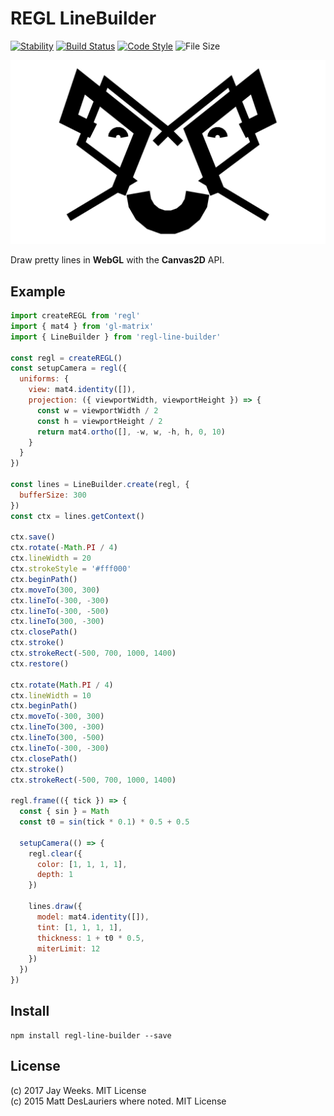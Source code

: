 # REGL LineBuilder

[![Stability][stability-image]][stability-url]
[![Build Status][travis-image]][travis-url]
[![Code Style][style-image]][style-url]
![File Size][size-image]

[![Pretty Face][pretty-face-image]][pretty-face-url]

Draw pretty lines in **WebGL** with the **Canvas2D** API.


## Example

```javascript
import createREGL from 'regl'
import { mat4 } from 'gl-matrix'
import { LineBuilder } from 'regl-line-builder'

const regl = createREGL()
const setupCamera = regl({
  uniforms: {
    view: mat4.identity([]),
    projection: ({ viewportWidth, viewportHeight }) => {
      const w = viewportWidth / 2
      const h = viewportHeight / 2
      return mat4.ortho([], -w, w, -h, h, 0, 10)
    }
  }
})

const lines = LineBuilder.create(regl, {
  bufferSize: 300
})
const ctx = lines.getContext()

ctx.save()
ctx.rotate(-Math.PI / 4)
ctx.lineWidth = 20
ctx.strokeStyle = '#fff000'
ctx.beginPath()
ctx.moveTo(300, 300)
ctx.lineTo(-300, -300)
ctx.lineTo(-300, -500)
ctx.lineTo(300, -300)
ctx.closePath()
ctx.stroke()
ctx.strokeRect(-500, 700, 1000, 1400)
ctx.restore()

ctx.rotate(Math.PI / 4)
ctx.lineWidth = 10
ctx.beginPath()
ctx.moveTo(-300, 300)
ctx.lineTo(300, -300)
ctx.lineTo(300, -500)
ctx.lineTo(-300, -300)
ctx.closePath()
ctx.stroke()
ctx.strokeRect(-500, 700, 1000, 1400)

regl.frame(({ tick }) => {
  const { sin } = Math
  const t0 = sin(tick * 0.1) * 0.5 + 0.5

  setupCamera(() => {
    regl.clear({
      color: [1, 1, 1, 1],
      depth: 1
    })

    lines.draw({
      model: mat4.identity([]),
      tint: [1, 1, 1, 1],
      thickness: 1 + t0 * 0.5,
      miterLimit: 12
    })
  })
})

```


## Install

```
npm install regl-line-builder --save
```


## License

(c) 2017 Jay Weeks. MIT License  
(c) 2015 Matt DesLauriers where noted. MIT License


[stability-url]: https://nodejs.org/api/documentation.html#documentation_stability_index
[stability-image]: https://img.shields.io/badge/stability-experimental-orange.svg?style=flat-square
[travis-url]: https://travis-ci.org/microbium/regl-line-builder
[travis-image]: https://img.shields.io/travis/microbium/regl-line-builder/master.svg?style=flat-square
[style-url]: https://standardjs.com
[style-image]: https://img.shields.io/badge/code%20style-standard-brightgreen.svg?style=flat-square
[size-image]: https://badge-size.herokuapp.com/microbium/regl-line-builder/master/dist/regl-line-builder.min.js.svg?compression=gzip&style=flat-square
[pretty-face-url]: https://codesandbox.io/s/l4knkv8jkl
[pretty-face-image]: ./assets/images/pretty-face.png
